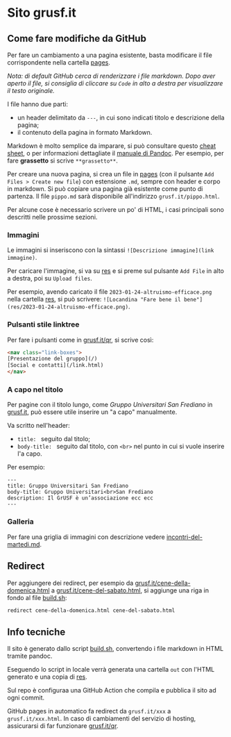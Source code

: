 # Sito grusf.it

## Come fare modifiche da GitHub

Per fare un cambiamento a una pagina esistente, basta modificare il file corrispondente nella cartella [pages](pages).

*Nota: di default GitHub cerca di renderizzare i file markdown. Dopo aver aperto il file, si consiglia di cliccare su `Code` in alto a destra per visualizzare il testo originale.*

I file hanno due parti:

- un header delimitato da `---`, in cui sono indicati titolo e descrizione della pagina;
- il contenuto della pagina in formato Markdown.

Markdown è molto semplice da imparare, si può consultare questo [cheat sheet](https://www.markdownguide.org/cheat-sheet/), o per informazioni dettagliate il [manuale di Pandoc](https://pandoc.org/MANUAL.html#pandocs-markdown). Per esempio, per fare **grassetto** si scrive `**grassetto**`.

Per creare una nuova pagina, si crea un file in [pages](pages) (con il pulsante `Add Files > Create new file`) con estensione `.md`, sempre con header e corpo in markdown. Si può copiare una pagina già esistente come punto di partenza. Il file `pippo.md` sarà disponibile all'indirizzo `grusf.it/pippo.html`.

Per alcune cose è necessario scrivere un po' di HTML, i casi principali sono descritti nelle prossime sezioni.

### Immagini

Le immagini si inseriscono con la sintassi `![Descrizione immagine](link immagine)`.

Per caricare l'immagine, si va su [res](pages/res) e si preme sul pulsante `Add File` in alto a destra, poi su `Upload files`.

Per esempio, avendo caricato il file `2023-01-24-altruismo-efficace.png` nella cartella [res](pages/res), si può scrivere: `![Locandina "Fare bene il bene"](res/2023-01-24-altruismo-efficace.png)`.

### Pulsanti stile linktree

Per fare i pulsanti come in [grusf.it/qr](https://grusf.it/qr.html), si scrive così:

```html
<nav class="link-boxes">
[Presentazione del gruppo](/)
[Social e contatti](/link.html)
</nav>
```

### A capo nel titolo

Per pagine con il titolo lungo, come *Gruppo Universitari San Frediano* in [grusf.it](https://grusf.it), può essere utile inserire un "a capo" manualmente.

Va scritto nell'header:
- `title: ` seguito dal titolo;
- `body-title: ` seguito dal titolo, con `<br>` nel punto in cui si vuole inserire l'a capo.

Per esempio:

```
---
title: Gruppo Universitari San Frediano
body-title: Gruppo Universitari<br>San Frediano
description: Il GrUSF è un’associazione ecc ecc
---
```

### Galleria

Per fare una griglia di immagini con descrizione vedere [incontri-del-martedi.md](pages/incontri-del-martedi.md).

## Redirect

Per aggiungere dei redirect, per esempio da [grusf.it/cene-della-domenica.html](https://grusf.it/cene-della-domenica.html) a [grusf.it/cene-del-sabato.html](https://grusf.it/cene-del-sabato.html), si aggiunge una riga in fondo al file [build.sh](build.sh):

```sh
redirect cene-della-domenica.html cene-del-sabato.html
```

## Info tecniche

Il sito è generato dallo script [build.sh](build.sh), convertendo i file markdown in HTML tramite pandoc.

Eseguendo lo script in locale verrà generata una cartella `out` con l'HTML generato e una copia di [res](pages/res).

Sul repo è configuraa una GitHub Action che compila e pubblica il sito ad ogni commit.

GitHub pages in automatico fa redirect da `grusf.it/xxx` a `grusf.it/xxx.html`. In caso di cambiamenti del servizio di hosting, assicurarsi di far funzionare [grusf.it/qr](https://grusf.it/qr).

